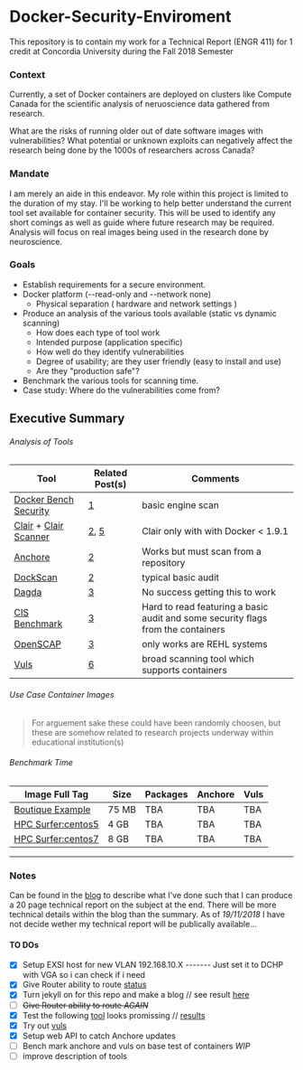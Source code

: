 # Docker-Security-Enviroment
This repository is to contain my work for a Technical Report (ENGR 411) for 1 credit at Concordia University during the Fall 2018 Semester

### Context
Currently, a set of Docker containers are deployed on clusters like Compute Canada for the scientific analysis of neruoscience data gathered from research.

What are the risks of running older out of date software images with vulnerabilities? What potential or unknown exploits can negatively affect the research being done by the 1000s of researchers across Canada?

### Mandate
I am merely an aide in this endeavor. My role within this project is limited to the duration of my stay. I'll be working to help better understand the current tool set available for container security. This will be used to identify any short comings as well as guide where future research may be required. Analysis will focus on real images being used in the research done by neuroscience.

### Goals
- Establish requirements for a secure environment.
- Docker platform (--read-only and --network none)
   - Physical separation ( hardware and network settings )
- Produce an analysis of the various tools available (static vs dynamic scanning)
   - How does each type of tool work
   - Intended purpose (application specific)
   - How well do they identify vulnerabilities
   - Degree of usability; are they user friendly (easy to install and use)
   - Are they "production safe"?
- Benchmark the various tools for scanning time.
- Case study: Where do the vulnerabilities come from?

## Executive Summary
###### Analysis of Tools
Tool | Related Post(s) | Comments
----|----|----
[Docker Bench Security](https://github.com/docker/docker-bench-security) | [1](https://prince-chrismc.github.io/Docker-Security-Environment/2018/11/01/Post-One) | basic engine scan
[Clair](https://github.com/coreos/clair/) + [Clair Scanner](https://github.com/arminc/clair-scanner) | [2](https://prince-chrismc.github.io/Docker-Security-Environment/2018/11/02/Post-Two), [5](https://prince-chrismc.github.io/Docker-Security-Environment/2018/11/06/Post-Five) | Clair only with with Docker < 1.9.1
[Anchore](https://github.com/anchore/anchore-engine) | [2](https://prince-chrismc.github.io/Docker-Security-Environment/2018/11/02/Post-Two) | Works but must scan from a repository
[DockScan](https://github.com/kost/dockscan) | [2](https://prince-chrismc.github.io/Docker-Security-Environment/2018/11/02/Post-Two) | typical basic audit
[Dagda](https://github.com/eliasgranderubio/dagda) | [3](https://prince-chrismc.github.io/Docker-Security-Environment/2018/11/03/Post-Three) | No success getting this to work
[CIS Benchmark](https://github.com/dev-sec/cis-docker-benchmark) | [3](https://prince-chrismc.github.io/Docker-Security-Environment/2018/11/03/Post-Three) | Hard to read featuring a basic audit and some security flags from the containers
[OpenSCAP](https://github.com/OpenSCAP/openscap) | [3](https://prince-chrismc.github.io/Docker-Security-Environment/2018/11/03/Post-Three) | only works are REHL systems
[Vuls](https://github.com/future-architect/vuls) | [6](https://prince-chrismc.github.io/Docker-Security-Environment/2018/11/06/Post-Six) | broad scanning tool which supports containers

###### Use Case Container Images
> For arguement sake these could have been randomly choosen, but these are somehow related to research projects underway within educational institution(s)

###### Benchmark Time

Image Full Tag | Size | Packages | Anchore | Vuls
---------------|------|----------|---------|--------
[Boutique Example](https://hub.docker.com/r/boutiques/example1/) | 75 MB | TBA | TBA | TBA
[HPC Surfer:centos5](https://hub.docker.com/r/bigdatalabteam/hcp-prefreesurfer/) | 4 GB | TBA | TBA | TBA
[HPC Surfer:centos7](https://hub.docker.com/r/bigdatalabteam/hcp-prefreesurfer/) | 8 GB | TBA | TBA | TBA

---

### Notes
Can be found in the [blog](https://prince-chrismc.github.io/Docker-Security-Environment/blog) to describe what I've done such that I can produce a 20 page technical report on the subject at the end. There will be more technical details within the blog than the summary. As of _19/11/2018_ I have not decide wether my technical report will be publically available...

#### TO DOs
- [x] Setup EXSI host for new VLAN 192.168.10.X  ------- Just set it to DCHP with VGA so i can check if i need
- [x] Give Router ability to route [status](https://github.com/prince-chrismc/Docker-Security-Environment/issues/1)
- [x] Turn jekyll on for this repo and make a blog // see result [here](https://prince-chrismc.github.io/Docker-Security-Environment/blog)
- [ ] ~~Give Router ability to route _AGAIN_~~
- [x] Test the following [tool](https://github.com/arminc/clair-scanner) looks promissing // [results](https://prince-chrismc.github.io/Docker-Security-Environment/2018/11/06/Post-Five)
- [x] Try out [vuls](https://vuls.io/en/)
- [x] Setup web API to catch Anchore updates
- [ ] Bench mark anchore and vuls on base test of containers _WIP_
- [ ] improve description of tools
